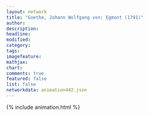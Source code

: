 ```yaml
---
layout: network
title: "Goethe, Johann Wolfgang von: Egmont (1791)"
author:
description:
headline:
modified:
category:
tags:
imagefeature: 
mathjax: 
chart: 
comments: true
featured: false
list: false
networkdata: animation442.json
---
```

{% include animation.html %}
